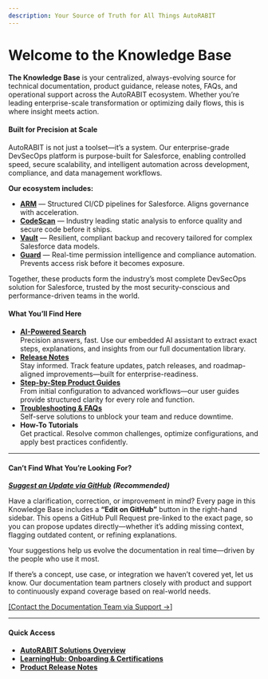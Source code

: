 ```yaml
---
description: Your Source of Truth for All Things AutoRABIT
---
```


# Welcome to the Knowledge Base

**The Knowledge Base** is your centralized, always-evolving source for technical documentation, product guidance, release notes, FAQs, and operational support across the AutoRABIT ecosystem. Whether you’re leading enterprise-scale transformation or optimizing daily flows, this is where insight meets action.

#### Built for Precision at Scale

AutoRABIT is not just a toolset—it’s a system. Our enterprise-grade DevSecOps platform is purpose-built for Salesforce, enabling controlled speed, secure scalability, and intelligent automation across development, compliance, and data management workflows.

**Our ecosystem includes:**

* [**ARM**](product-guides/arm/) — Structured CI/CD pipelines for Salesforce. Aligns governance with acceleration.
* [**CodeScan**](product-guides/codescan/) — Industry leading static analysis to enforce quality and secure code before it ships.
* [**Vault**](product-guides/vault/) — Resilient, compliant backup and recovery tailored for complex Salesforce data models.
* [**Guard**](product-guides/guard.md) — Real-time permission intelligence and compliance automation. Prevents access risk before it becomes exposure.

Together, these products form the industry’s most complete DevSecOps solution for Salesforce, trusted by the most security-conscious and performance-driven teams in the world.

#### What You’ll Find Here

* [**AI-Powered Search**](https://knowledgebase.autorabit.com/?q=)\
  Precision answers, fast. Use our embedded AI assistant to extract exact steps, explanations, and insights from our full documentation library.
* [**Release Notes**](release-notes/release-notes/)\
  Stay informed. Track feature updates, patch releases, and roadmap-aligned improvements—built for enterprise-readiness.
* [**Step-by-Step Product Guides**](broken-reference)\
  From initial configuration to advanced workflows—our user guides provide structured clarity for every role and function.
* [**Troubleshooting & FAQs**](fundamentals/faq/)\
  Self-serve solutions to unblock your team and reduce downtime.
* **How-To Tutorials**\
  Get practical. Resolve common challenges, optimize configurations, and apply best practices confidently.

***

#### Can’t Find What You’re Looking For?

[_**Suggest an Update via GitHub**_](https://github.com/AutoRabitOrg/knowledgebase) _**(Recommended)**_

Have a clarification, correction, or improvement in mind? Every page in this Knowledge Base includes a **“Edit on GitHub”** button in the right-hand sidebar. This opens a GitHub Pull Request pre-linked to the exact page, so you can propose updates directly—whether it’s adding missing context, flagging outdated content, or refining explanations.

Your suggestions help us evolve the documentation in real time—driven by the people who use it most.

If there’s a concept, use case, or integration we haven’t covered yet, let us know. Our documentation team partners closely with product and support to continuously expand coverage based on real-world needs.

[\[Contact the Documentation Team via Support →\]](https://support.autorabit.com/portal/en/newticket?departmentId=241415000000006907\&layoutId=241415000000074011)

***

#### Quick Access

* [**AutoRABIT Solutions Overview**](https://www.autorabit.com/)
* [**LearningHub: Onboarding & Certifications**](https://learninghub.autorabit.com/)
* [**Product Release Notes**](release-notes/release-notes/)
